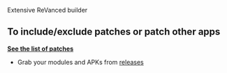 Extensive ReVanced builder  


## To include/exclude patches or patch other apps
[**See the list of patches**](https://j-hc.github.io/rvmm-config-gen/)
 * Grab your modules and APKs from [releases](../../releases)
